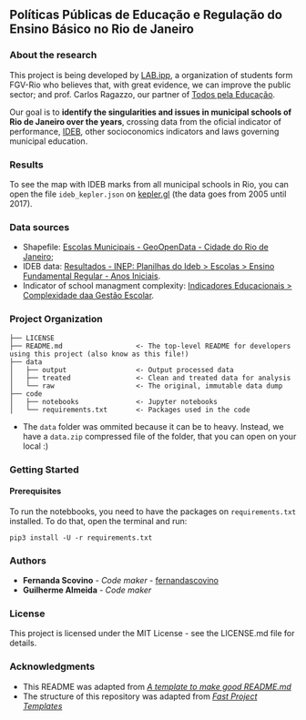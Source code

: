 ## Políticas Públicas de Educação e Regulação do Ensino Básico no Rio de Janeiro 

### About the research

This project is being developed by [LAB.ipp](https://github.com/LABFGV), a organization of students form FGV-Rio who believes that, with great evidence, we can improve the public sector; and prof. Carlos Ragazzo, our partner of [Todos pela Educação](https://www.todospelaeducacao.org.br).

Our goal is to **identify the singularities and issues in municipal schools of Rio de Janeiro over the years**, crossing data from the oficial indicator of performance, [IDEB](http://portal.inep.gov.br/ideb), other socioconomics indicators and laws governing municipal education.

### Results

To see the map with IDEB marks from all municipal schools in Rio, you can open the file `ideb_kepler.json` on [kepler.gl](https://kepler.gl) (the data goes from 2005 until 2017).

### Data sources

- Shapefile: [Escolas Municipais - GeoOpenData - Cidade do Rio de Janeiro](http://hub.arcgis.com/datasets/PCRJ::escolas-municipais);
- IDEB data: [Resultados - INEP: Planilhas do Ideb > Escolas > Ensino Fundamental Regular - Anos Iniciais](http://portal.inep.gov.br/web/guest/educacao-basica/ideb/resultados).
- Indicator of school managment complexity: [Indicadores Educacionais > Complexidade daa Gestão Escolar](http://inep.gov.br/web/guest/indicadores-educacionais).

### Project Organization

    ├── LICENSE
    ├── README.md                  <- The top-level README for developers using this project (also know as this file!)
    ├── data
    │   ├── output                 <- Output processed data
    │   ├── treated                <- Clean and treated data for analysis
    │   └── raw                    <- The original, immutable data dump
    ├── code
    │   ├── notebooks              <- Jupyter notebooks
    │   └── requirements.txt       <- Packages used in the code

- The `data` folder was ommited because it can be to heavy. Instead, we have a `data.zip` compressed file of the folder, that you can open on your local :)

### Getting Started

#### Prerequisites

To run the notebbooks, you need to have the packages on `requirements.txt` installed. To do that, open the terminal and run:

```
pip3 install -U -r requirements.txt
```

### Authors

* **Fernanda Scovino** - *Code maker* - [fernandascovino](https://github.com/fernandascovino)
* **Guilherme Almeida** - *Code maker* 

### License

This project is licensed under the MIT License - see the LICENSE.md file for details.

### Acknowledgments

* This README was adapted from [*A template to make good README.md*](https://gist.github.com/PurpleBooth/109311bb0361f32d87a2)
* The structure of this repository was adapted from [*Fast Project Templates*](https://github.com/JoaoCarabetta/project-templates)
